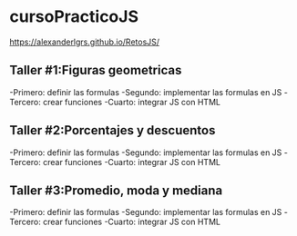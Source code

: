 # cursoPracticoJS

https://alexanderlgrs.github.io/RetosJS/

## Taller #1:Figuras geometricas

-Primero: definir las formulas
-Segundo: implementar las formulas en JS
-Tercero: crear funciones
-Cuarto: integrar JS con HTML

## Taller #2:Porcentajes y descuentos

-Primero: definir las formulas
-Segundo: implementar las formulas en JS
-Tercero: crear funciones
-Cuarto: integrar JS con HTML

## Taller #3:Promedio, moda y mediana

-Primero: definir las formulas
-Segundo: implementar las formulas en JS
-Tercero: crear funciones
-Cuarto: integrar JS con HTML